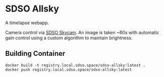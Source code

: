 # SDSO Allsky

A timelapse webapp.

Camera control via [SDSO Skycam](https://github.com/sdsobservatory/skycam). An image is taken ~60s
with automatic gain control using a custom algorithm to maintain brightness.

## Building Container

```shell
docker build -t registry.local.sdso.space/sdso-allsky:latest .
docker push registry.local.sdso.space/sdso-allsky:latest
```
